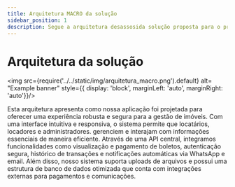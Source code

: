```yaml
---
title: Arquitetura MACRO da solução
sidebar_position: 1
description: Segue a arquitetura desassosida solução proposta para o projeto.
---
```


# Arquitetura da solução

<img src={require('../../static/img/arquitetura_macro.png').default} alt= "Example banner" style={{ display: 'block', marginLeft: 'auto', marginRight: 'auto'}}/>

Esta arquitetura apresenta como nossa aplicação foi projetada para oferecer uma experiência robusta e segura para a gestão de imóveis. Com uma interface intuitiva e responsiva, o sistema permite que locatários, locadores e administradores. gerenciem e interajam com informações essenciais de maneira eficiente. Através de uma API central, integramos funcionalidades como visualização e pagamento de boletos, autenticação segura, histórico de transações e notificações automáticas via WhatsApp e email. Além disso, nosso sistema suporta uploads de arquivos e possui uma estrutura de banco de dados otimizada que conta com integrações externas para pagamentos e comunicações.
